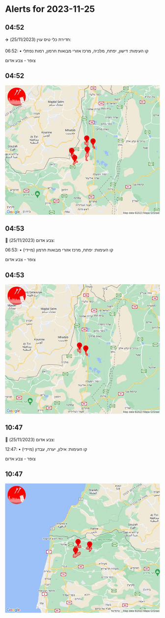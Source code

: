 # Alerts for 2023-11-25

## 04:52

✈️ חדירת כלי טיס עוין (25/11/2023):

06:52:
• קו העימות: דישון, יפתח, מלכיה, מרכז אזורי מבואות חרמון, רמות נפתלי 

צופר - צבע אדום

## 04:52

![Photo](images/17454.jpg)

## 04:53

🔴 צבע אדום (25/11/2023):

06:53:
• קו העימות: יפתח, מרכז אזורי מבואות חרמון (מיידי)

צופר - צבע אדום

## 04:53

![Photo](images/17456.jpg)

## 10:47

🔴 צבע אדום (25/11/2023):

12:47:
• קו העימות: אילון, יערה, עבדון (מיידי)

צופר - צבע אדום

## 10:47

![Photo](images/17458.jpg)

